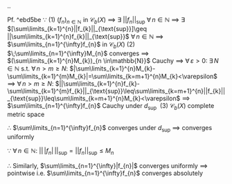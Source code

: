 ..

Pf. ^ebd5be
$\because$  (1)
   $(f_{n})_{n \in \mathbb{N}}$ in $\mathcal{C}_{b}(X)$
   $\implies$ $\exists$ $||f_{n}||_{\text{sup}}$  $\forall\,{n \in \mathbb{N}}$
   $\implies$ $\exists$ $[\sum\limits_{k=1}^{n}||f_{k}||_{\text{sup}}]\geq ||\sum\limits_{k=1}^{n}f_{k}||_{\text{sup}}$  $\forall\,n \in\mathbb{N}$ $\implies$ $\sum\limits_{n=1}^{\infty}f_{n}$ in $\mathcal{C}_{b}(X)$
   (2)
   $\;\sum\limits_{n=1}^{\infty}M_{n}$ converges
   $\implies$ $(\sum\limits_{k=1}^{n}M_{k})_{n \in\mathbb{N}}$ Cauchy
   $\implies$ $\forall\,\varepsilon>0$:  $\exists\,N\in\mathbb{N}$  s.t. $\forall\,n>m\geq N$:  $|\sum\limits_{k=1}^{n}M_{k}-\sum\limits_{k=1}^{m}M_{k}|=\sum\limits_{k=m+1}^{n}M_{k}<\varepsilon$
   $\implies$ $\forall\,n>m\geq N$:  $||\sum\limits_{k=1}^{n}f_{k}-\sum\limits_{k=1}^{m}f_{k}||_{\text{sup}}\leq\sum\limits_{k=m+1}^{n}||f_{k}||_{\text{sup}}\leq\sum\limits_{k=m+1}^{n}M_{k}<\varepsilon$
   $\implies$ $\sum\limits_{n=1}^{\infty}f_{n}$ Cauchy under $d_{\sup\,}$
   (3)
   $\mathcal{C}_{b}(X)$ complete metric space

$\therefore$  $\sum\limits_{n=1}^{\infty}f_{n}$ converges under $d_{\text{sup}}$ $\implies$ converges uniformly

$\because$  $\forall\,n \in \mathbb{N}$:  $||\,|f_{n}|\,||_{\text{sup}}=||f_{n}||_{\text{sup}}\leq M_{n}$

$\therefore$  Similarly, $\sum\limits_{n=1}^{\infty}|f_{n}|$  converges uniformly $\implies$ pointwise
   i.e.  $\sum\limits_{n=1}^{\infty}f_{n}$ converges absolutely